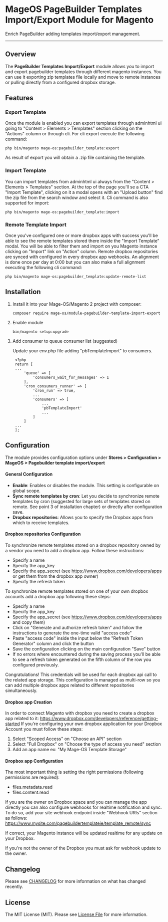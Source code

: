 # MageOS PageBuilder Templates Import/Export Module for Magento

Enrich PageBuilder adding templates import/export management.

---


## Overview

The **PageBuilder Templates Import/Export** module allows you to import and export pagebuilder templates through different magento instances.
You can use it exporting zip templates file locally and move to remote instances or pulling directly from a configured dropbox storage.


## Features

### Export Template

Once the module is enabled you can export templates through adminhtml ui going to "Content > Elements > Templates" section clicking on the "Actions" column or through cli.
For cli export execute the following command:
```
php bin/magento mage-os:pagebuilder_template:export
```
As result of export you will obtain a .zip file containing the template.


### Import Template

You can import templates from adminhtml ui always from the "Content > Elements > Templates" section.
At the top of the page you'll se a CTA "Import Template", clicking on it a modal opens with an "Upload button" find the zip file from the search window and select it.
Cli command is also supported for import:
```
php bin/magento mage-os:pagebuilder_template:import
```


### Remote Template Import

Once you've configured one or more dropbox apps with success you'll be able to see the remote templates stored there inside the "Import Template" modal.
You will be able to filter them and import on you Magento instance clicking on "Import" link on "Action" column. 
Remote dropbox repositories are synced with configured in every dropbox app webhooks.
An alignment is done once per day at 0:00 but you can also make a full alignment executing the following cli command:
```
php bin/magento mage-os:pagebuilder_template:update-remote-list
```

## Installation

1. Install it into your Mage-OS/Magento 2 project with composer:
    ```
    composer require mage-os/module-pagebuilder-template-import-export
    ```

2. Enable module
    ```
    bin/magento setup:upgrade
    ```

3. Add consumer to queue consumer list (suggested)

   Update your env.php file adding "pbTemplateImport" to consumers. 
   ```
    <?php
    return [
    ...
        'queue' => [
            'consumers_wait_for_messages' => 1
        ],
        'cron_consumers_runner' => [
            'cron_run' => true,
            ...
            'consumers' => [
                ...
                'pbTemplateImport'
                ...
            ]
        ]
    ...
    ];
    ```


## Configuration

The module provides configuration options under **Stores > Configuration > MageOS > Pagebuilder template import/export**


#### General Configuration

- **Enable**: Enables or disables the module. This setting is configurable on global scope.
- **Sync remote templates by cron**:  Let you decide to synchronize remote templates by cron (suggested for large sets of templates stored on remote. See point 3 of installation chapter) or directly after configuration save.
- **Dropbox repositories**: Allows you to specify the Dropbox apps from which to receive templates.


#### Dropbox repositories Configuration

To synchronize remote templates stored on a dropbox repository owned by a vendor you need to add a dropbox app.
Follow these instructions:
- Specify a name
- Specify the app_key
- Specify the app_secret (see https://www.dropbox.com/developers/apps or get them from the dropbox app owner)
- Specify the refresh token 

To synchronize remote templates stored on one of your own dropbox accounts add a dropbox app following these steps:
- Specify a name
- Specify the app_key
- Specify the app_secret (see https://www.dropbox.com/developers/apps and copy them)
- Click on "Generate and authorize refresh token" and follow the instructions to generate the one-time valid "access code"
- Paste "access code" inside the input below the "Refresh Token Generator" column and click the button
- Save the configuration clicking on the main configuration "Save" button
- If no errors where encountered during the saving process you'll be able to see a refresh token generated on the fifth column of the row you configured previously.

Congratulations! This credentials will be used for each dropbox api call to the related app storage.
This configuration is managed as multi-row so you can add multiple dropbox apps related to different repositories simultaneously.


#### Dropbox app Creation

In order to connect Magento with dropbox you need to create a dropbox app related to it: https://www.dropbox.com/developers/reference/getting-started
If you're configuring your own dropbox application for your Dropbox Account you must follow these steps:
1) Select "Scoped Access" on "Choose an API" section
2) Select "Full Dropbox" on "Choose the type of access you need" section
3) Add an app name ex: "My Mage-OS Template Storage"
 

#### Dropbox app Configuration

The most important thing is setting the right permissions (following permissions are required):
- files.metadata.read
- files.content.read

If you are the owner on Dropbox space and you can manage the app directly you can also configure webhooks for realtime notification and sync.
To do so, add your site webhook endpoint inside "Webhook URIs" section as follows:
https://www.mysite.com/pagebuildertemplateie/template_remote/sync

If correct, your Magento instance will be updated realtime for any update on your Dropbox.

If you're not the owner of the Dropbox you must ask for webhook update to the owner.


## Changelog

Please see [CHANGELOG](CHANGELOG.md) for more information on what has changed recently.


## License

The MIT License (MIT). Please see [License File](LICENSE) for more information.
